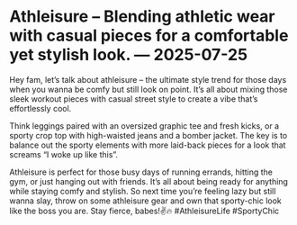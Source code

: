 # Athleisure – Blending athletic wear with casual pieces for a comfortable yet stylish look. — 2025-07-25

Hey fam, let’s talk about athleisure – the ultimate style trend for those days when you wanna be comfy but still look on point. It’s all about mixing those sleek workout pieces with casual street style to create a vibe that’s effortlessly cool.

Think leggings paired with an oversized graphic tee and fresh kicks, or a sporty crop top with high-waisted jeans and a bomber jacket. The key is to balance out the sporty elements with more laid-back pieces for a look that screams “I woke up like this”.

Athleisure is perfect for those busy days of running errands, hitting the gym, or just hanging out with friends. It’s all about being ready for anything while staying comfy and stylish. So next time you’re feeling lazy but still wanna slay, throw on some athleisure gear and own that sporty-chic look like the boss you are. Stay fierce, babes!✌️🔥 #AthleisureLife #SportyChic
